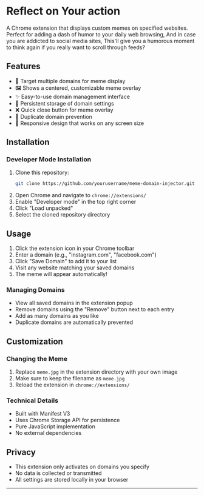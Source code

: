 # Reflect on Your action

A Chrome extension that displays custom memes on specified websites. Perfect for adding a dash of humor to your daily web browsing, And in case you are addicted to social media sites, This'll give you a humorous moment to think again if you really want to scroll through feeds?

## Features

- 🎯 Target multiple domains for meme display
- 🖼️ Shows a centered, customizable meme overlay
- ✨ Easy-to-use domain management interface
- 🔄 Persistent storage of domain settings
- ❌ Quick close button for meme overlay
- 🚫 Duplicate domain prevention
- 📱 Responsive design that works on any screen size

## Installation

### Developer Mode Installation
1. Clone this repository:
   ```bash
   git clone https://github.com/yourusername/meme-domain-injector.git
   ```
2. Open Chrome and navigate to `chrome://extensions/`
3. Enable "Developer mode" in the top right corner
4. Click "Load unpacked"
5. Select the cloned repository directory

## Usage

1. Click the extension icon in your Chrome toolbar
2. Enter a domain (e.g., "instagram.com", "facebook.com")
3. Click "Save Domain" to add it to your list
4. Visit any website matching your saved domains
5. The meme will appear automatically!

### Managing Domains
- View all saved domains in the extension popup
- Remove domains using the "Remove" button next to each entry
- Add as many domains as you like
- Duplicate domains are automatically prevented

## Customization

### Changing the Meme
1. Replace `meme.jpg` in the extension directory with your own image
2. Make sure to keep the filename as `meme.jpg`
3. Reload the extension in `chrome://extensions/`

### Technical Details
- Built with Manifest V3
- Uses Chrome Storage API for persistence
- Pure JavaScript implementation
- No external dependencies


## Privacy
- This extension only activates on domains you specify
- No data is collected or transmitted
- All settings are stored locally in your browser
  
---
